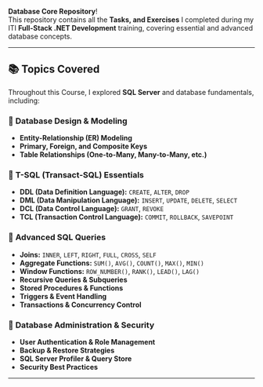 **Database Core Repository**!   
This repository contains all the **Tasks, and Exercises** I completed during my ITI **Full-Stack .NET Development** training, covering essential and advanced database concepts.

---

## 📚 Topics Covered

Throughout this Course, I explored **SQL Server** and database fundamentals, including:

### 🔹 **Database Design & Modeling**
- **Entity-Relationship (ER) Modeling**
- **Primary, Foreign, and Composite Keys**
- **Table Relationships (One-to-Many, Many-to-Many, etc.)**

### 🔹 **T-SQL (Transact-SQL) Essentials**
- **DDL (Data Definition Language):** `CREATE`, `ALTER`, `DROP`
- **DML (Data Manipulation Language):** `INSERT`, `UPDATE`, `DELETE`, `SELECT`
- **DCL (Data Control Language):** `GRANT`, `REVOKE`
- **TCL (Transaction Control Language):** `COMMIT`, `ROLLBACK`, `SAVEPOINT`

### 🔹 **Advanced SQL Queries**
- **Joins:** `INNER`, `LEFT`, `RIGHT`, `FULL`, `CROSS`, `SELF`
- **Aggregate Functions:** `SUM()`, `AVG()`, `COUNT()`, `MAX()`, `MIN()`
- **Window Functions:** `ROW_NUMBER()`, `RANK()`, `LEAD()`, `LAG()`
- **Recursive Queries & Subqueries**
- **Stored Procedures & Functions**
- **Triggers & Event Handling**
- **Transactions & Concurrency Control**


### 🔹 **Database Administration & Security**
- **User Authentication & Role Management**
- **Backup & Restore Strategies**
- **SQL Server Profiler & Query Store**
- **Security Best Practices**

---
